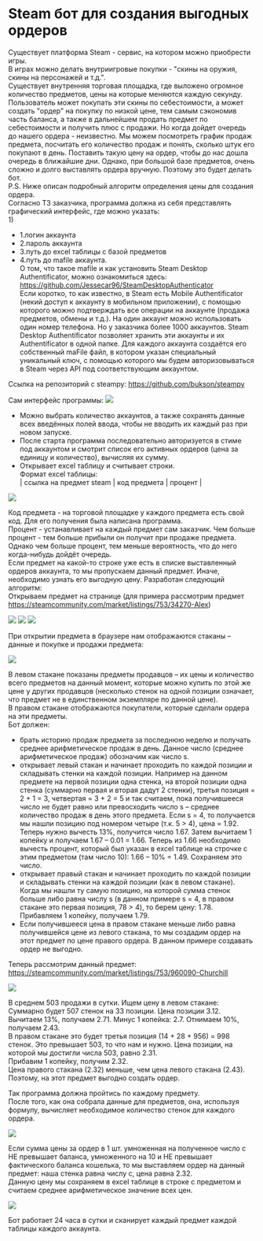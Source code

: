 # Steam бот для создания выгодных ордеров

Существует платформа Steam - сервис, на котором можно приобрести игры.<br/>
В играх можно делать внутриигровые покупки - "скины на оружия, скины на персонажей и т.д.".<br/>
Существует внутренняя торговая площадка, где выложено огромное количество предметов, цены на которые меняются каждую секунду.<br/>
Пользователь может покупать эти скины по себестоимости, а может создать "ордер" на покупку по низкой цене, тем самым сэкономив часть баланса, а также в дальнейшем продать предмет по себестоимости и получить плюс с продажи. Но когда дойдет очередь до нашего ордера - неизвестно. Мы можем посмотреть график продаж предмета, посчитать его количество продаж и понять, сколько штук его покупают в день. Поставить такую цену на ордер, чтобы до нас дошла очередь в ближайшие дни. Однако, при большой базе предметов, очень сложно и долго выставлять ордера вручную. Поэтому это будет делать бот.<br/>
P.S. Ниже описан подробный алгоритм определения цены для создания ордера.<br/>
Согласно ТЗ заказчика, программа должна из себя представлять графический интерфейс, где можно указать:<br/>
1)<br/>
 - 1.логин аккаунта<br/>
 - 2.пароль аккаунта<br/>
 - 3.путь до excel таблицы с базой предметов<br/>
 - 4.путь до mafile аккаунта.<br/>
О том, что такое mafile и как установить Steam Desktop Authentificator, можно ознакомиться здесь:<br/>
https://github.com/Jessecar96/SteamDesktopAuthenticator<br/>
Если коротко, то как известно, в Steam есть Mobile Authentificator (некий доступ к аккаунту в мобильном приложении), с помощью которого можно подтверждать все операции на аккаунте (продажа предметов, обмены и т.д.). На один аккаунт можно использовать один номер телефона. Но у заказчика более 1000 аккаунтов. Steam Desktop Authentificator позволяет хранить эти аккаунты и их Authentificator в одной папке. Для каждого аккаунта создаётся его собственный maFile файл, в котором указан специальный уникальный ключ, с помощью которого мы будем авторизовываться в Steam через API под соответствующим аккаунтом.<br/>

Ссылка на репозиторий с steampy: https://github.com/bukson/steampy<br/>

Сам интерфейс программы:
![](images/gui.png)
 

 - Можно выбрать количество аккаунтов, а также сохранять данные всех введённых полей ввода, чтобы не вводить их каждый раз при новом запуске.<br/>
 - После старта программа последовательно авторизуется в стиме под аккаунтом и смотрит список его активных ордеров (цена за единицу и количество), вычисляя их сумму.<br/>
 - Открывает excel таблицу и считывает строки.<br/>
Формат excel таблицы:<br/>
| ссылка на предмет steam | код предмета | процент |<br/>

![](images/table.png)
 
Код предмета - на торговой площадке у каждого предмета есть свой код. Для его получения была написана программа.<br/>
Процент - устанавливает на каждый предмет сам заказчик. Чем больше процент - тем больше прибыли он получит при продаже предмета. Однако чем больше процент, тем меньше вероятность, что до него когда-нибудь дойдёт очередь.<br/>
Если предмет на какой-то строке уже есть в списке выставленный ордеров аккаунта, то мы пропускаем данный предмет. Иначе, необходимо узнать его выгодную цену.
Разработан следующий алгоритм:<br/>
Открываем предмет на странице (для примера рассмотрим  предмет https://steamcommunity.com/market/listings/753/34270-Alex)<br/>
 
 ![](images/title.png)
 ![](images/glasses_screen.png)
 ![](images/history.png)
 
При открытии предмета в браузере нам отображаются стаканы – данные и покупке и продажи предмета:

 ![](images/info_glasses.png)
 
В левом стакане показаны предметы продавцов – их цены и количество всего предметов на данный момент, которые можно купить по этой же цене у других продавцов (несколько стенок на одной позиции означает, что предмет не в единственном экземпляре по данной цене).<br/>
В правом стакане отображаются покупатели, которые сделали ордера на эти предметы.<br/>
Бот должен:<br/>
 - брать историю продаж предмета за последнюю неделю и получать среднее арифметическое продаж в день. Данное число (среднее арифметическое продаж) обозначим как число s.<br/>
 - открывает левый стакан и начинает проходить по каждой позиции и складывать стенки на каждой позиции. Например на данном предмете на первой позиции одна стенка, на второй позиции одна стенка (суммарно первая и вторая дадут 2 стенки), третья позиция = 2 + 1 = 3, четвертая = 3 + 2 = 5 и так считаем, пока получившееся число не будет равно или превосходить число s – среднее количество продаж в день этого предмета. Если s = 4, то получается мы нашли позицию под номером четыре (т.к. 5 > 4), цена = 1.92. Теперь нужно вычесть 13%, получится число 1.67. Затем вычитаем 1 копейку и получаем 1.67 – 0.01 = 1.66. Теперь из 1.66 необходимо вычесть процент, который был указан в excel таблице на строчке с этим предметом (там число 10): 1.66 – 10% = 1.49. Сохраняем это число.<br/>
 - открывает правый стакан и начинает проходить по каждой позиции и складывать стенки на каждой позиции (как в левом стакане). Когда мы нашли ту самую позицию, на которой сумма стенок больше либо равна числу s (в данном примере s = 4, в правом стакане это первая позиция, 78 > 4), то берем цену: 1.78. Прибавляем 1 копейку, получаем 1.79. <br/>
 - Если получившееся цена в правом стакане меньше либо равна получившейся цене из левого стакана, то мы создадим ордер на этот предмет по цене правого ордера. В данном примере создавать ордер не выгодно.


Теперь рассмотрим данный предмет: https://steamcommunity.com/market/listings/753/960090-Churchill

 ![](images/glasses.png)
 
В среднем 503 продажи в сутки. Ищем цену в левом стакане:<br/>
Суммарно будет  507 стенок на 33 позиции. Цена позиции 3.12. Вычитаем 13%, получаем 2.71. Минус 1 копейка: 2.7. Отнимаем 10%, получаем 2.43.<br/>
В правом стакане это будет третья позиция (14 + 28 + 956) = 998 стенок. Это превышает 503, то что нам и нужно. Цена позиции, на которой мы достигли числа 503, равно 2.31. <br/>Прибавим 1 копейку, получим 2.32.<br/>
Цена правого стакана (2.32) меньше, чем цена левого стакана (2.43). Поэтому, на этот предмет выгодно создать ордер.<br/>

Так программа должна пройтись по каждому предмету.<br/>
После того, как она собрала данные для предметов, она, используя формулу, вычисляет необходимое количество стенок для каждого ордера.<br/>

 ![](images/formulas.png)
 
Если сумма цены за ордер в 1 шт. умноженная на  полученное число c НЕ превышает баланса, умноженного на 10 и НЕ превышает фактического баланса кошелька, то мы выставляем ордер на данный предмет: наша стенка равна числу c, цена равна 2.32.<br/>
Данную цену мы сохраняем в excel таблице в строке с предметом и считаем среднее арифметическое значение всех цен.<br/>

 ![](images/adding_excel.png)
 
Бот работает 24 часа в сутки и сканирует каждый предмет каждой таблицы каждого аккаунта.
